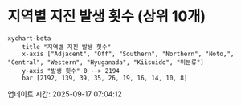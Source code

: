 # 지역별 지진 발생 횟수 (상위 10개)

```mermaid
xychart-beta
    title "지역별 지진 발생 횟수"
    x-axis ["Adjacent", "Off", "Southern", "Northern", "Noto,", "Central", "Western", "Hyuganada", "Kiisuido", "미분류"]
    y-axis "발생 횟수" 0 --> 2194
    bar [2192, 139, 39, 35, 26, 19, 16, 14, 10, 8]
```

업데이트 시간: 2025-09-17 07:04:12
